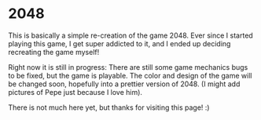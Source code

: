 # 2048

This is basically a simple re-creation of the game 2048.
Ever since I started playing this game, I get super addicted to it, and I ended up deciding recreating the game myself!

Right now it is still in progress: 
There are still some game mechanics bugs to be fixed, but the game is playable. 
The color and design of the game will be changed soon, hopefully into a prettier version of 2048. 
(I might add pictures of Pepe just because I love him).

There is not much here yet, but thanks for visiting this page! :)
